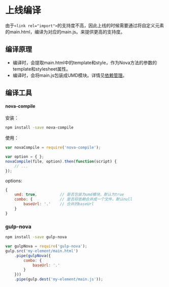 # 上线编译

由于`<link rel="import">`的支持度不高，因此上线的时候需要通过将自定义元素的main.html，编译为对应的main.js。来提供更高的支持度。

## 编译原理
* 编译时，会提取main.html中的template和style，作为Nova方法的参数的template和stylesheet属性。
* 编译时，会将main.js包装成UMD模块。详情见[依赖管理](doc.html#doc=dependency)。

## 编译工具

#### nova-compile

安装：
```bash
npm install -save nova-compile
```

使用：
```js
var novaCompile = require('nova-compile');

var option = { };
novaCompile(file, option).then(function(script) {
    // ...
});
```

options:
```js
{
    umd: true,          // 是否包装为umd模块，默认为true
    combo: {            // 是否将依赖合并成一个文件，默认null
        baseUrl: '.'    // 合并的baseUrl
    }
}
```

### gulp-nova
```bash
npm install -save gulp-nova
```

```js
var gulpNova = require('gulp-nova');
gulp.src('my-element/main.html')
    .pipe(gulpNova({
        combo: {
            baseUrl: '.'
        }
    }))
    .pipe(gulp.dest('my-element/main.js'));
```

